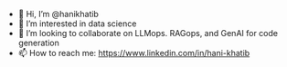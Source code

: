 - 👋 Hi, I’m @hanikhatib
- 👀 I’m interested in data science
- 🤝 I’m looking to collaborate on LLMops. RAGops, and GenAI for code generation
- 📫 How to reach me: https://www.linkedin.com/in/hani-khatib

<!---
hanikhatib/hanikhatib is a ✨ special ✨ repository because its `README.md` (this file) appears on your GitHub profile.
You can click the Preview link to take a look at your changes.
--->
